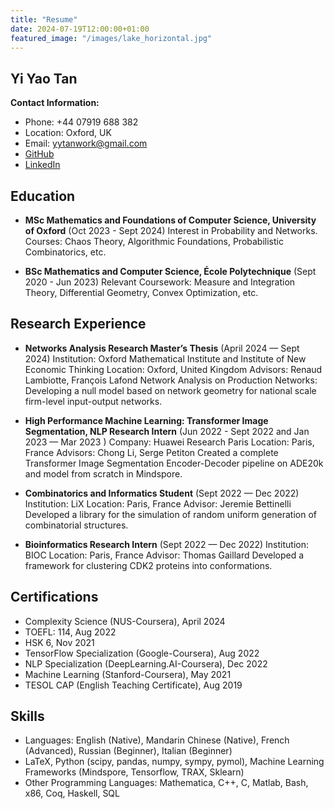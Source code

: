 ```yaml
---
title: "Resume"
date: 2024-07-19T12:00:00+01:00
featured_image: "/images/lake_horizontal.jpg"
---
```


## Yi Yao Tan

**Contact Information:**
- Phone: +44 07919 688 382
- Location: Oxford, UK
- Email: yytanwork@gmail.com
- [GitHub](https://github.com/yao-creative)
- [LinkedIn](https://www.linkedin.com/in/yi-yao-tan-9719301a3/)

## Education
- **MSc Mathematics and Foundations of Computer Science, University of Oxford** (Oct 2023 - Sept 2024)
  Interest in Probability and Networks.
  Courses: Chaos Theory, Algorithmic Foundations, Probabilistic Combinatorics, etc.

- **BSc Mathematics and Computer Science, École Polytechnique** (Sept 2020 - Jun 2023)
  Relevant Coursework: Measure and Integration Theory, Differential Geometry, Convex Optimization, etc.

## Research Experience
- **Networks Analysis Research Master’s Thesis** (April 2024 — Sept 2024)
  Institution: Oxford Mathematical Institute and Institute of New Economic Thinking
  Location: Oxford, United Kingdom
  Advisors: Renaud Lambiotte, François Lafond
  Network Analysis on Production Networks: Developing a null model based on network geometry for national scale firm-level input-output networks.

- **High Performance Machine Learning: Transformer Image Segmentation, NLP Research Intern** (Jun 2022 - Sept 2022 and Jan 2023 — Mar 2023 )
  Company: Huawei Research Paris
  Location: Paris, France
  Advisors: Chong Li, Serge Petiton
  Created a complete Transformer Image Segmentation Encoder-Decoder pipeline on ADE20k and model from scratch in Mindspore.

- **Combinatorics and Informatics Student** (Sept 2022 — Dec 2022)
  Institution: LiX
  Location: Paris, France
  Advisor: Jeremie Bettinelli
  Developed a library for the simulation of random uniform generation of combinatorial structures.

- **Bioinformatics Research Intern** (Sept 2022 — Dec 2022)
  Institution: BIOC
  Location: Paris, France
  Advisor: Thomas Gaillard
  Developed a framework for clustering CDK2 proteins into conformations.

## Certifications
- Complexity Science (NUS-Coursera), April 2024
- TOEFL: 114, Aug 2022
- HSK 6, Nov 2021
- TensorFlow Specialization (Google-Coursera), Aug 2022
- NLP Specialization (DeepLearning.AI-Coursera), Dec 2022
- Machine Learning (Stanford-Coursera), May 2021
- TESOL CAP (English Teaching Certificate), Aug 2019

## Skills
- Languages: English (Native), Mandarin Chinese (Native), French (Advanced), Russian (Beginner), Italian (Beginner)
- LaTeX, Python (scipy, pandas, numpy, sympy, pymol), Machine Learning Frameworks (Mindspore, Tensorflow, TRAX, Sklearn)
- Other Programming Languages: Mathematica, C++, C, Matlab, Bash, x86, Coq, Haskell, SQL
